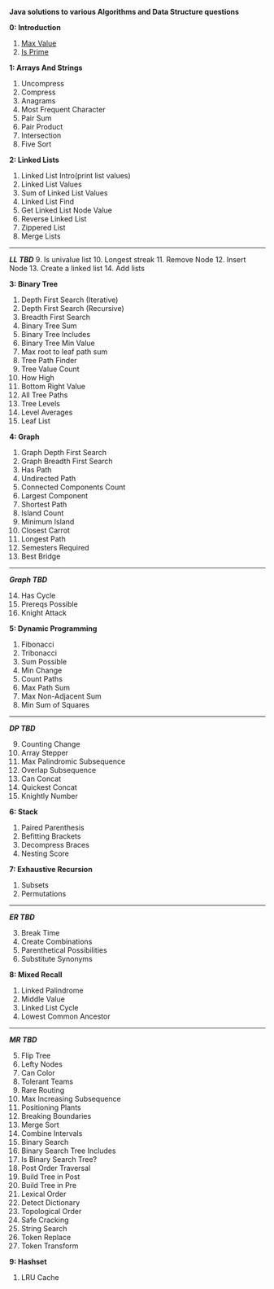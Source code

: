 **Java solutions to various Algorithms and Data Structure questions**

**0: Introduction**

1. [Max Value](https://github.com/abykuruvilla/StructyDS/blob/master/src/com/kaby/ds/intro/ArrayMaxValue.java)
2. [Is Prime](https://github.com/abykuruvilla/StructyDS/blob/master/src/com/kaby/ds/intro/IsNumberPrime.java)

**1: Arrays And Strings**

1. Uncompress
2. Compress
3. Anagrams
4. Most Frequent Character
5. Pair Sum
6. Pair Product
7. Intersection
8. Five Sort

**2: Linked Lists**

1. Linked List Intro(print list values)
2. Linked List Values
3. Sum of Linked List Values 
4. Linked List Find 
5. Get Linked List Node Value 
6. Reverse Linked List 
7. Zippered List 
8. Merge Lists
-------------------
_**LL TBD**_
9. Is univalue list
10. Longest streak
11. Remove Node
12. Insert Node
13. Create a linked list
14. Add lists

**3: Binary Tree**

1. Depth First Search (Iterative)
2. Depth First Search (Recursive)
3. Breadth First Search
4. Binary Tree Sum
5. Binary Tree Includes
6. Binary Tree Min Value
7. Max root to leaf path sum
8. Tree Path Finder
9. Tree Value Count
10. How High
11. Bottom Right Value
12. All Tree Paths
13. Tree Levels
14. Level Averages
15. Leaf List

**4: Graph**

1. Graph Depth First Search
2. Graph Breadth First Search
3. Has Path
4. Undirected Path
5. Connected Components Count
6. Largest Component
7. Shortest Path
8. Island Count
9. Minimum Island
10. Closest Carrot
11. Longest Path
12. Semesters Required
13. Best Bridge
---------------
**_Graph TBD_**

14. Has Cycle
15. Prereqs Possible
16. Knight Attack

**5: Dynamic Programming**

1. Fibonacci
2. Tribonacci
3. Sum Possible
4. Min Change
5. Count Paths
6. Max Path Sum
7. Max Non-Adjacent Sum
8. Min Sum of Squares
------------------
**_DP TBD_**

9. Counting Change
10. Array Stepper
11. Max Palindromic Subsequence
12. Overlap Subsequence
13. Can Concat
14. Quickest Concat
15. Knightly Number

**6: Stack**

1. Paired Parenthesis
2. Befitting Brackets
3. Decompress Braces
4. Nesting Score

**7: Exhaustive Recursion**

1. Subsets
2. Permutations
------------------
**_ER TBD_**

3. Break Time
4. Create Combinations
5. Parenthetical Possibilities
6. Substitute Synonyms

**8: Mixed Recall**

1. Linked Palindrome
2. Middle Value
3. Linked List Cycle
4. Lowest Common Ancestor
------------------
**_MR TBD_**

5. Flip Tree
6. Lefty Nodes
7. Can Color
8. Tolerant Teams
9. Rare Routing
10. Max Increasing Subsequence
11. Positioning Plants
12. Breaking Boundaries
13. Merge Sort
14. Combine Intervals
15. Binary Search
16. Binary Search Tree Includes
17. Is Binary Search Tree?
18. Post Order Traversal
19. Build Tree in Post
20. Build Tree in Pre
21. Lexical Order
22. Detect Dictionary
23. Topological Order
24. Safe Cracking
25. String Search
26. Token Replace
27. Token Transform

**9: Hashset**

1. LRU Cache
